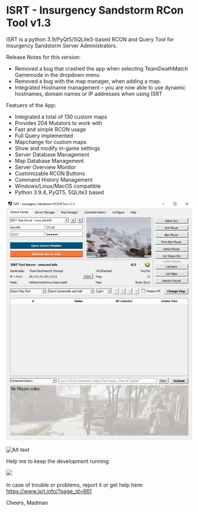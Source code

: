 # ISRT - Insurgency Sandstorm RCon Tool v1.3

ISRT is a python 3.9/PyQt5/SQLite3-based RCON and Query Tool for Insurgency Sandstorm Server Administrators.

Release Notes for this version:
- Removed a bug that crashed the app when selecting TeamDeathMatch Gamemode in the dropdown menu
- Removed a bug with the map manager, when adding a map.
- Integrated Hostname management – you are now able to use dynamic hostnames, domain names or IP addresses when using ISRT


Featuers of the App:
- Integrated a total of 130 custom maps
- Provides 204 Mutators to work with
- Fast and simple RCON usage
- Full Query implemented
- Mapchange for custom maps
- Show and modify in-game settings
- Server Database Management
- Map Database Management
- Server Overview Monitor
- Customizable RCON Buttons
- Command History Management
- Windows/Linux/MacOS compatible
- Python 3.9.4, PyQT5, SQLite3 based

![Alt text](img/main_v1.3.jpg?raw=true "ISRT Main Image")

![Alt text](img/monitor_v1.3?raw=true "ISRT Monitor Image")


Help me to keep the development running:

[![](https://www.paypalobjects.com/en_US/i/btn/btn_donateCC_LG.gif)](https://www.paypal.com/donate?hosted_button_id=RLSPYUNWLYA9Y)

In case of trouble or problems, report it or get help here:
https://www.isrt.info/?page_id=661

Cheers,
Madman
